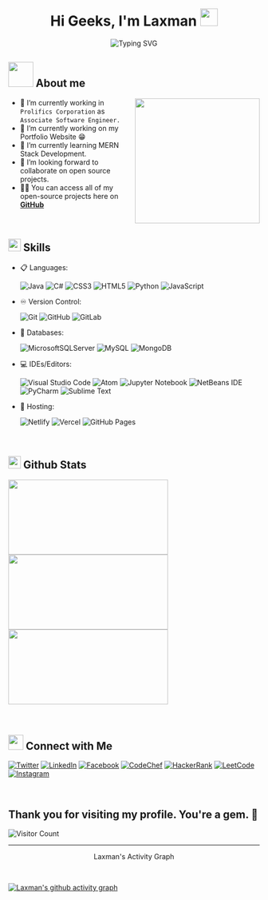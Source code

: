 <h1 align="center">Hi Geeks, I'm Laxman <img src="https://media.giphy.com/media/hvRJCLFzcasrR4ia7z/giphy.gif" width="35"></h1>

<div align="center">
    
 ![Typing SVG](https://readme-typing-svg.herokuapp.com?font=Source+Code+Pro&size=30&color=5DD6F6&background=0E1014&center=true&vCenter=true&width=600&lines=Welcome+to+my+GitHub+profile!;Explore+the+world+of+code+with+me!)



</div>

## <picture><img src = "https://github.com/7oSkaaa/7oSkaaa/blob/main/Images/about_me.gif?raw=true" width = 50px></picture> About me

<picture> <img align="right" src="https://github.com/7oSkaaa/7oSkaaa/blob/main/Images/Right_Side.gif?raw=true" width = 250px></picture>

- 🔭 I’m currently working in `Prolifics Corporation` as `Associate Software Engineer.`
- 🔭 I’m currently working on my Portfolio Website :grin:
- 🌱 I’m currently learning MERN Stack Development.
- 👯 I’m looking forward to collaborate on open source projects.
- 👨‍💻 You can access all of my open-source projects here on **[GitHub](https://github.com/Laxmankohar)**




<br>

## <img src="https://media2.giphy.com/media/QssGEmpkyEOhBCb7e1/giphy.gif?cid=ecf05e47a0n3gi1bfqntqmob8g9aid1oyj2wr3ds3mg700bl&rid=giphy.gif" width ="25"><b> Skills</b>

<p align="center">

- 📋 Languages:
  
    ![Java](https://img.shields.io/badge/java-%23FF0000.svg?style=for-the-badge&logo=java&logoColor=white)
    ![C#](https://img.shields.io/badge/c%23-%239146FF.svg?style=for-the-badge&logo=c-sharp&logoColor=white)
    ![CSS3](https://img.shields.io/badge/css3-%231572B6.svg?style=for-the-badge&logo=css3&logoColor=white)
    ![HTML5](https://img.shields.io/badge/html5-%23E34F26.svg?style=for-the-badge&logo=html5&logoColor=white)
    ![Python](https://img.shields.io/badge/python-3670A0?style=for-the-badge&logo=python&logoColor=ffdd54)
    ![JavaScript](https://img.shields.io/badge/javascript-%23F7DF1E.svg?style=for-the-badge&logo=javascript&logoColor=black)

    
- ♾️ Version Control:

    ![Git](https://img.shields.io/badge/git-%23F05033.svg?style=for-the-badge&logo=git&logoColor=white)
    ![GitHub](https://img.shields.io/badge/github-%23121011.svg?style=for-the-badge&logo=github&logoColor=white)
    ![GitLab](https://img.shields.io/badge/gitlab-%23181717.svg?style=for-the-badge&logo=gitlab&logoColor=white)
    
- 💾 Databases:

    ![MicrosoftSQLServer](https://img.shields.io/badge/Microsoft%20SQL%20Sever-CC2927?style=for-the-badge&logo=microsoft%20sql%20server&logoColor=white) 
    ![MySQL](https://img.shields.io/badge/mysql-%2300f.svg?style=for-the-badge&logo=mysql&logoColor=white)
    ![MongoDB](https://img.shields.io/badge/mongodb-%234EA94B.svg?style=for-the-badge&logo=mongodb&logoColor=white)

    

- 💻 IDEs/Editors:
  
    ![Visual Studio Code](https://img.shields.io/badge/Visual%20Studio%20Code-0078d7.svg?style=for-the-badge&logo=visual-studio-code&logoColor=white)
    ![Atom](https://img.shields.io/badge/Atom-%2366595C.svg?style=for-the-badge&logo=atom&logoColor=white)
    ![Jupyter Notebook](https://img.shields.io/badge/jupyter-%23FA0F00.svg?style=for-the-badge&logo=jupyter&logoColor=white)
    ![NetBeans IDE](https://img.shields.io/badge/NetBeansIDE-1B6AC6.svg?style=for-the-badge&logo=apache-netbeans-ide&logoColor=white)
    ![PyCharm](https://img.shields.io/badge/pycharm-143?style=for-the-badge&logo=pycharm&logoColor=black&color=black&labelColor=green)
    ![Sublime Text](https://img.shields.io/badge/sublime_text-%23575757.svg?style=for-the-badge&logo=sublime-text&logoColor=important)

- 🥅 Hosting:
  
    ![Netlify](https://img.shields.io/badge/netlify-%23000000.svg?style=for-the-badge&logo=netlify&logoColor=white)
    ![Vercel](https://img.shields.io/badge/vercel-%23000000.svg?style=for-the-badge&logo=vercel&logoColor=white)
    ![GitHub Pages](https://img.shields.io/badge/github_pages-%23181717.svg?style=for-the-badge&logo=github&logoColor=white)



</p>

<br> 

## <img src="https://media.giphy.com/media/iY8CRBdQXODJSCERIr/giphy.gif" width="25"> <b>Github Stats</b>

<p style="margin: 0;">
  <p style="margin: 0;">
  <img width="320" height="150" src="https://github-readme-stats.vercel.app/api?username=Laxmankohar&theme=tokyonight&show_icons=true">
  <img width="320" height="150" src="https://github-readme-stats.vercel.app/api/top-langs?username=Laxmankohar&show_icons=true&locale=en&layout=compact&theme=tokyonight">
  <img width="320" height="150" src="https://github-readme-streak-stats.herokuapp.com/?user=Laxmankohar&theme=tokyonight&&fire=FF801F&currStreakNum=FFBE69&currStreakLabel=FFBE69">
</p>


</p>



<br>

## <img src="https://media.giphy.com/media/LnQjpWaON8nhr21vNW/giphy.gif" width='30'> <b>Connect with Me</b>
[![Twitter](https://img.shields.io/badge/Twitter-%231DA1F2.svg?style=flat&logo=twitter&logoColor=white)](https://twitter.com/laxmankohar2)
[![LinkedIn](https://img.shields.io/badge/LinkedIn-%230077B5.svg?style=flat&logo=linkedin&logoColor=white)](https://linkedin.com/in/laxman-kohar-a85a9a195)
[![Facebook](https://img.shields.io/badge/Facebook-%1877F7.svg?style=flat&logo=facebook&logoColor=white)](https://fb.com/laxman.kohar.92)
[![CodeChef](https://img.shields.io/badge/CodeChef-%23562DFF.svg?style=flat&logo=codechef&logoColor=white)](https://www.codechef.com/users/laxman_890)
[![HackerRank](https://img.shields.io/badge/HackerRank-%232EC866.svg?style=flat&logo=hackerrank&logoColor=white)](https://www.hackerrank.com/laxmankohar7)
[![LeetCode](https://img.shields.io/badge/LeetCode-%23FFA116.svg?style=flat&logo=leetcode&logoColor=white)](https://www.leetcode.com/laxmankohar)
[![Instagram](https://img.shields.io/badge/Instagram-%23E4405F.svg?style=flat&logo=instagram&logoColor=white)](https://instagram.com/kohar_laxman12)

<br>

</p>

 ## Thank you for visiting my profile. You're a gem. :gem:

![Visitor Count](https://profile-counter.glitch.me/Laxmankohar/count.svg)

<hr>
<p align = "center"> Laxman's Activity Graph</p><br>

[![Laxman's github activity graph](https://github-readme-activity-graph.vercel.app/graph?username=Laxmankohar&theme=high-contrast)](https://github.com/Laxmankohar/github-readme-activity-graph)
<p>


  
